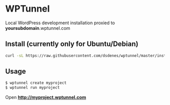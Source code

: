 # WPTunnel

Local WordPress development installation proxied to **yoursubdomain**.wptunnel.com

## Install (currently only for Ubuntu/Debian)
```bash
curl -sL https://raw.githubusercontent.com/dsdenes/wptunnel/master/install.sh | bash
```

## Usage
```bash
$ wptunnel create myproject
$ wptunnel run myproject
```
Open **http://myproject.wptunnel.com**



